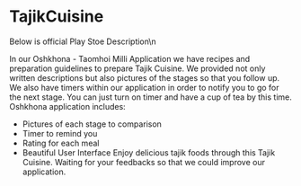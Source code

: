 # TajikCuisine
Below is official Play Stoe Description\n


In our Oshkhona - Taomhoi Milli Application we have recipes and preparation guidelines to prepare Tajik Cuisine. We provided not only written descriptions but also pictures of the stages so that you follow up. We also have timers within our application in order to notify you to go for the next stage. You can just turn on timer and have a cup of tea by this time.
Oshkhona application includes:
- Pictures of each stage to comparison
- Timer to remind you
- Rating for each meal
- Beautiful User Interface
Enjoy delicious tajik foods through this Tajik Cuisine.
Waiting for your feedbacks so that we could improve our application.
